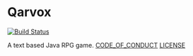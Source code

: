 # Qarvox
[![Build Status](https://travis-ci.org/Covoex/Qarvox.svg?branch=master)](https://travis-ci.org/Covoex/Qarvox)

A text based Java RPG game.
[CODE_OF_CONDUCT](https://github.com/Covoex/Qarvox/blob/master/CODE_OF_CONDUCT.md)
[LICENSE](https://github.com/Covoex/Qarvox/blob/master/LICENSE)
